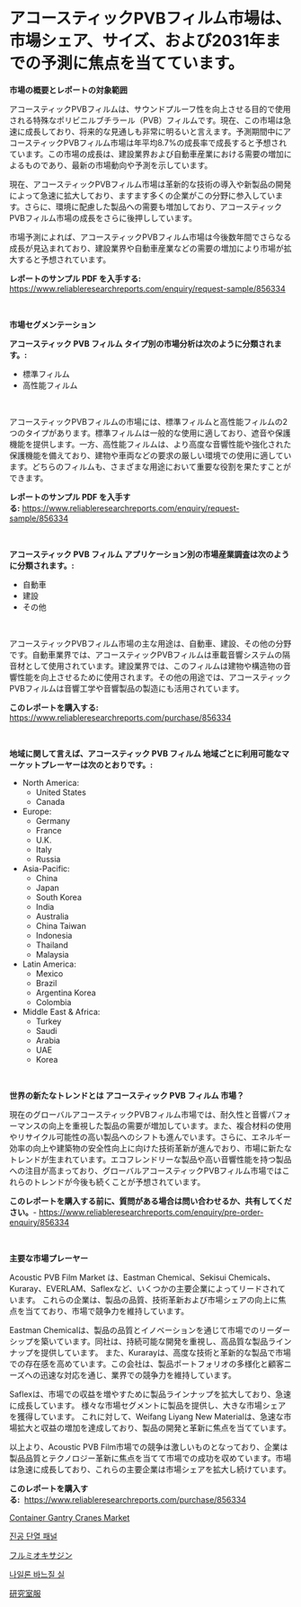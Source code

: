 <p><h1>アコースティックPVBフィルム市場は、市場シェア、サイズ、および2031年までの予測に焦点を当てています。</h1></p><p><strong>市場の概要とレポートの対象範囲</strong></p>
<p><p>アコースティックPVBフィルムは、サウンドプルーフ性を向上させる目的で使用される特殊なポリビニルブチラール（PVB）フィルムです。現在、この市場は急速に成長しており、将来的な見通しも非常に明るいと言えます。予測期間中にアコースティックPVBフィルム市場は年平均8.7%の成長率で成長すると予想されています。この市場の成長は、建設業界および自動車産業における需要の増加によるものであり、最新の市場動向や予測を示しています。</p><p>現在、アコースティックPVBフィルム市場は革新的な技術の導入や新製品の開発によって急速に拡大しており、ますます多くの企業がこの分野に参入しています。さらに、環境に配慮した製品への需要も増加しており、アコースティックPVBフィルム市場の成長をさらに後押ししています。</p><p>市場予測によれば、アコースティックPVBフィルム市場は今後数年間でさらなる成長が見込まれており、建設業界や自動車産業などの需要の増加により市場が拡大すると予想されています。</p></p>
<p><strong>レポートのサンプル PDF を入手する:</strong> <a href="https://www.reliableresearchreports.com/enquiry/request-sample/856334">https://www.reliableresearchreports.com/enquiry/request-sample/856334</a></p>
<p>&nbsp;</p>
<p><strong>市場セグメンテーション</strong></p>
<p><strong>アコースティック PVB フィルム タイプ別の市場分析は次のように分類されます。:</strong></p>
<p><ul><li>標準フィルム</li><li>高性能フィルム</li></ul></p>
<p>&nbsp;</p>
<p><p>アコースティックPVBフィルムの市場には、標準フィルムと高性能フィルムの2つのタイプがあります。標準フィルムは一般的な使用に適しており、遮音や保護機能を提供します。一方、高性能フィルムは、より高度な音響性能や強化された保護機能を備えており、建物や車両などの要求の厳しい環境での使用に適しています。どちらのフィルムも、さまざまな用途において重要な役割を果たすことができます。</p></p>
<p><strong>レポートのサンプル PDF を入手する:</strong>&nbsp;<a href="https://www.reliableresearchreports.com/enquiry/request-sample/856334">https://www.reliableresearchreports.com/enquiry/request-sample/856334</a></p>
<p>&nbsp;</p>
<p><strong> アコースティック PVB フィルム アプリケーション別の市場産業調査は次のように分類されます。:</strong></p>
<p><ul><li>自動車</li><li>建設</li><li>その他</li></ul></p>
<p>&nbsp;</p>
<p><p>アコースティックPVBフィルム市場の主な用途は、自動車、建設、その他の分野です。自動車業界では、アコースティックPVBフィルムは車載音響システムの隔音材として使用されています。建設業界では、このフィルムは建物や構造物の音響性能を向上させるために使用されます。その他の用途では、アコースティックPVBフィルムは音響工学や音響製品の製造にも活用されています。</p></p>
<p><strong>このレポートを購入する:</strong>&nbsp; <a href="https://www.reliableresearchreports.com/purchase/856334">https://www.reliableresearchreports.com/purchase/856334</a></p>
<p>&nbsp;</p>
<p><strong>地域に関して言えば、アコースティック PVB フィルム 地域ごとに利用可能なマーケットプレーヤーは次のとおりです。:</strong></p>
<p><ul>
    <li>
        North America:
        <ul>
            <li>United States</li>
            <li>Canada</li>
        </ul>
    </li>
    <li>
        Europe:
        <ul>
            <li>Germany</li>
            <li>France</li>
            <li>U.K.</li>
            <li>Italy</li>
            <li>Russia</li>
        </ul>
    </li>
    <li>
        Asia-Pacific:
        <ul>
            <li>China</li>
            <li>Japan</li>
            <li>South Korea</li>
            <li>India</li>
            <li>Australia</li>
            <li>China Taiwan</li>
            <li>Indonesia</li>
            <li>Thailand</li>
            <li>Malaysia</li>
        </ul>
    </li>
    <li>
        Latin America:
        <ul>
            <li>Mexico</li>
            <li>Brazil</li>
            <li>Argentina Korea</li>
            <li>Colombia</li>
        </ul>
    </li>
    <li>
        Middle East & Africa:
        <ul>
            <li>Turkey</li>
            <li>Saudi</li>
            <li>Arabia</li>
            <li>UAE</li>
            <li>Korea</li>
        </ul>
    </li>
    </ul></p>
<p>&nbsp;</p>
<p><strong>世界の新たなトレンドとは アコースティック PVB フィルム 市場？</strong></p>
<p><p>現在のグローバルアコースティックPVBフィルム市場では、耐久性と音響パフォーマンスの向上を重視した製品の需要が増加しています。また、複合材料の使用やリサイクル可能性の高い製品へのシフトも進んでいます。さらに、エネルギー効率の向上や建築物の安全性向上に向けた技術革新が進んでおり、市場に新たなトレンドが生まれています。エコフレンドリーな製品や高い音響性能を持つ製品への注目が高まっており、グローバルアコースティックPVBフィルム市場ではこれらのトレンドが今後も続くことが予想されています。</p></p>
<p><strong>このレポートを購入する前に、質問がある場合は問い合わせるか、共有してください。</strong>- <a href="https://www.reliableresearchreports.com/enquiry/pre-order-enquiry/856334">https://www.reliableresearchreports.com/enquiry/pre-order-enquiry/856334</a></p>
<p>&nbsp;</p>
<p><strong>主要な市場プレーヤー</strong></p>
<p><p>Acoustic PVB Film Market は、Eastman Chemical、Sekisui Chemicals、Kuraray、EVERLAM、Saflexなど、いくつかの主要企業によってリードされています。 これらの企業は、製品の品質、技術革新および市場シェアの向上に焦点を当てており、市場で競争力を維持しています。</p><p>Eastman Chemicalは、製品の品質とイノベーションを通じて市場でのリーダーシップを築いています。同社は、持続可能な開発を重視し、高品質な製品ラインナップを提供しています。 また、Kurarayは、高度な技術と革新的な製品で市場での存在感を高めています。この会社は、製品ポートフォリオの多様化と顧客ニーズへの迅速な対応を通じ、業界での競争力を維持しています。</p><p>Saflexは、市場での収益を増やすために製品ラインナップを拡大しており、急速に成長しています。 様々な市場セグメントに製品を提供し、大きな市場シェアを獲得しています。 これに対して、Weifang Liyang New Materialは、急速な市場拡大と収益の増加を達成しており、製品の開発と革新に焦点を当てています。</p><p>以上より、Acoustic PVB Film市場での競争は激しいものとなっており、企業は製品品質とテクノロジー革新に焦点を当てて市場での成功を収めています。市場は急速に成長しており、これらの主要企業は市場シェアを拡大し続けています。</p></p>
<p><strong>このレポートを購入する:</strong>&nbsp;&nbsp;<a href="https://www.reliableresearchreports.com/purchase/856334">https://www.reliableresearchreports.com/purchase/856334</a></p>
<p><p><a href="https://view.publitas.com/reportprime-1/container-gantry-cranes-market-research-report-provides-critical-insights-that-can-help-shape-business-development-and-investment-strategies/">Container Gantry Cranes Market</a></p><p><a href="https://github.com/vs019sa3m8x/Market-Research-Report-List-1/blob/main/79566728268.md">진공 단열 패널</a></p><p><a href="https://medium.com/@cielostamm/%E3%83%95%E3%83%AB%E3%83%9F%E3%82%AA%E3%82%AD%E3%82%B5%E3%82%B8%E3%83%B3%E5%B8%82%E5%A0%B4%E5%B1%95%E6%9C%9B-%E7%94%A3%E6%A5%AD%E3%81%AE%E6%A6%82%E8%A6%81%E3%81%A8%E4%BA%88%E6%B8%AC-2024%E5%B9%B4%E3%81%8B%E3%82%892031%E5%B9%B4-c66a073eeb20">フルミオキサジン</a></p><p><a href="https://medium.com/@lioneljeyrde454564576/%EB%82%98%EC%9D%BC%EB%A1%A0-%EA%BF%B0%EB%A7%A4%EC%8B%A4-%EC%8B%9C%EC%9E%A5-%EC%A1%B0%EC%82%AC-%EB%B3%B4%EA%B3%A0%EC%84%9C-%EA%B7%B8-%EC%97%AD%EC%82%AC%EC%99%80-2024%EB%85%84%EB%B6%80%ED%84%B0-2031%EB%85%84%EA%B9%8C%EC%A7%80%EC%9D%98-%EC%98%88%EC%B8%A1-aa2fdf14dae8">나일론 바느질 실</a></p><p><a href="https://github.com/CloydAbbott2023/Market-Research-Report-List-1/blob/main/76994309127.md">研究室服</a></p></p>